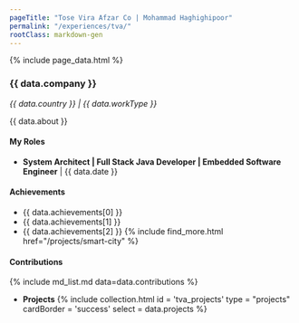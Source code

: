 ```yaml
---
pageTitle: "Tose Vira Afzar Co | Mohammad Haghighipoor" 
permalink: "/experiences/tva/"
rootClass: markdown-gen
---
```


{% include page_data.html %}

### {{ data.company }}
_{{ data.country }} | {{ data.workType }}_

{{ data.about }}

#### My Roles
- **System Architect &#124; Full Stack Java Developer &#124; Embedded Software Engineer** &#124; {{ data.date }}

#### Achievements
- {{ data.achievements[0] }} 
- {{ data.achievements[1] }} 
- {{ data.achievements[2] }} {% include find_more.html href="/projects/smart-city" %}


#### Contributions
{% include md_list.md data=data.contributions %}


- **Projects**
{% include collection.html 
        id = 'tva_projects'
        type = "projects"
        cardBorder = 'success'
        select = data.projects
    %}
